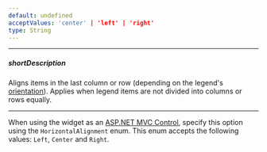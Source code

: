 ```yaml
---
default: undefined
acceptValues: 'center' | 'left' | 'right'
type: String
---
```

---
##### shortDescription
Aligns items in the last column or row (depending on the legend's [orientation](/api-reference/20%20Data%20Visualization%20Widgets/dxFunnel/1%20Configuration/legend/orientation.md '{basewidgetpath}/Configuration/legend#orientation')). Applies when legend items are not divided into columns or rows equally.

---
When using the widget as an [ASP.NET MVC Control](/concepts/35%20ASP.NET%20MVC%20Controls/20%20Fundamentals '/Documentation/Guide/ASP.NET_MVC_Controls/Fundamentals/'), specify this option using the `HorizontalAlignment` enum. This enum accepts the following values: `Left`, `Center` and `Right`.